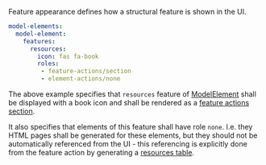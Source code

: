 Feature appearance defines how a structural feature is shown in the UI.

```yml
model-elements:
  model-element:
    features:
      resources:
        icon: fas fa-book
        roles: 
         - feature-actions/section
         - element-actions/none  
```

The above example specifies that ``resources`` feature of [ModelElement](ModelElement.html) shall be displayed with a book icon and shall be rendered as a [feature actions section](https://github.com/Nasdanika/engineering/blob/main/gen/src/org/nasdanika/engineering/gen/ModelElementViewActionImpl.java#L768). 

It also specifies that elements of this feature shall have role ``none``. I.e. they HTML pages shall be generated for these elements, but they should not be automatically referenced from the UI -
this referencing is explicitly done from the feature action by generating a [resources table](https://github.com/Nasdanika/engineering/blob/main/gen/src/org/nasdanika/engineering/gen/ModelElementViewActionImpl.java#L755). 